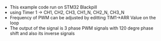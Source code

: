- This example code run on STM32 Blackpill
- using Timer 1 -> CH1, CH2, CH3, CH1_N, CH2_N, CH3_N
- Frequency of PWM can be adjusted by editting TIM1->ARR Value on the loop
- The output of the signal is 3 phase PWM signals with 120 degre phase shift and also its inverse signals

   
